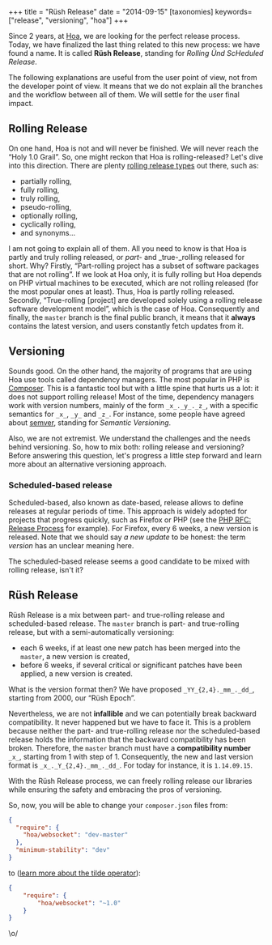 +++
title = "Rüsh Release"
date = "2014-09-15"
[taxonomies]
keywords=["release", "versioning", "hoa"]
+++

Since 2 years, at [Hoa](http://hoa-project.net/), we are looking for the
perfect release process. Today, we have finalized the last thing related
to this new process: we have found a name. It is called **Rüsh
Release**, standing for *Rolling Ünd ScHeduled Release*.

The following explanations are useful from the user point of view, not
from the developer point of view. It means that we do not explain all
the branches and the workflow between all of them. We will settle for
the user final impact.

## Rolling Release

On one hand, Hoa is not and will never be finished. We will never reach
the “Holy 1.0 Grail”. So, one might reckon that Hoa is rolling-released?
Let's dive into this direction. There are plenty [rolling release
types](https://en.wikipedia.org/wiki/Rolling_release) out there, such
as:

- partially rolling,
- fully rolling,
- truly rolling,
- pseudo-rolling,
- optionally rolling,
- cyclically rolling,
- and synonyms…

I am not going to explain all of them. All you need to know is that Hoa
is partly and truly rolling released, or *part-* and \_true-\_rolling
released for short. Why? Firstly, “Part-rolling project has a subset of
software packages that are not rolling”. If we look at Hoa only, it is
fully rolling but Hoa depends on PHP virtual machines to be executed,
which are not rolling released (for the most popular ones at least).
Thus, Hoa is partly rolling released. Secondly, “True-rolling
\[project\] are developed solely using a rolling release software
development model”, which is the case of Hoa. Consequently and finally,
the `master` branch is the final public branch, it means that it
**always** contains the latest version, and users constantly fetch
updates from it.

## Versioning

Sounds good. On the other hand, the majority of programs that are using
Hoa use tools called dependency managers. The most popular in PHP is
[Composer](http://getcomposer.org/). This is a fantastic tool but with a
little spine that hurts us a lot: it does not support rolling release!
Most of the time, dependency managers work with version numbers, mainly
of the form `_x_._y_._z_`, with a specific semantics for `_x_`, `_y_`
and `_z_`. For instance, some people have agreed about
[semver](http://semver.org/), standing for *Semantic Versioning*.

Also, we are not extremist. We understand the challenges and the needs
behind versioning. So, how to mix both: rolling release and versioning?
Before answering this question, let's progress a little step forward and
learn more about an alternative versioning approach.

### Scheduled-based release

Scheduled-based, also known as date-based, release allows to define
releases at regular periods of time. This approach is widely adopted for
projects that progress quickly, such as Firefox or PHP (see the [PHP
RFC: Release Process](https://wiki.php.net/rfc/releaseprocess) for
example). For Firefox, every 6 weeks, a new version is released. Note
that we should say *a new update* to be honest: the term *version* has
an unclear meaning here.

The scheduled-based release seems a good candidate to be mixed with
rolling release, isn't it?

## Rüsh Release

Rüsh Release is a mix between part- and true-rolling release and
scheduled-based release. The `master` branch is part- and true-rolling
release, but with a semi-automatically versioning:

- each 6 weeks, if at least one new patch has been merged into the
  `master`, a new version is created,
- before 6 weeks, if several critical or significant patches have been
  applied, a new version is created.

What is the version format then? We have proposed `_YY_{2,4}._mm_._dd_`,
starting from 2000, our “Rüsh Epoch”.

Nevertheless, we are not **infallible** and we can potentially break
backward compatibility. It never happened but we have to face it. This
is a problem because neither the part- and true-rolling release nor the
scheduled-based release holds the information that the backward
compatibility has been broken. Therefore, the `master` branch must have
a **compatibility number** `_x_`, starting from 1 with step of 1.
Consequently, the new and last version format is
`_x_._Y_{2,4}._mm_._dd_`. For today for instance, it is `1.14.09.15`.

With the Rüsh Release process, we can freely rolling release our
libraries while ensuring the safety and embracing the pros of
versioning.

So, now, you will be able to change your `composer.json` files from:

```json
{
  "require": {
    "hoa/websocket": "dev-master"
  },
  "minimum-stability": "dev"
}
```

to ([learn more about the tilde
operator](https://getcomposer.org/doc/01-basic-usage.md#next-significant-release-tilde-operator-)):

``` json
{
    "require": {
        "hoa/websocket": "~1.0"
    }
}
```

\o/
